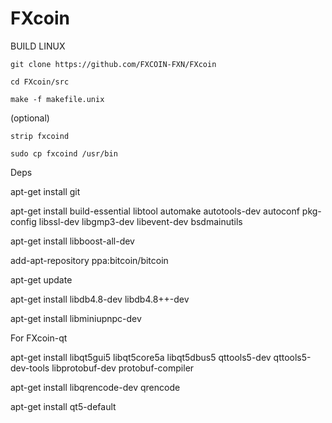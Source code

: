 # FXcoin
BUILD LINUX

    git clone https://github.com/FXCOIN-FXN/FXcoin

    cd FXcoin/src

    make -f makefile.unix

(optional)

    strip fxcoind

    sudo cp fxcoind /usr/bin


Deps

apt-get install git

apt-get install build-essential libtool automake autotools-dev autoconf pkg-config libssl-dev libgmp3-dev libevent-dev bsdmainutils 

apt-get install libboost-all-dev

add-apt-repository ppa:bitcoin/bitcoin

apt-get update

apt-get install libdb4.8-dev libdb4.8++-dev

apt-get install libminiupnpc-dev



For FXcoin-qt

apt-get install libqt5gui5 libqt5core5a libqt5dbus5 qttools5-dev qttools5-dev-tools libprotobuf-dev protobuf-compiler

apt-get install libqrencode-dev qrencode 

apt-get install qt5-default
